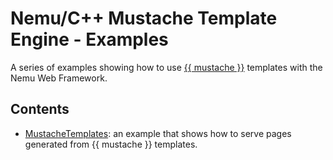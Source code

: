 # Nemu/C++ Mustache Template Engine - Examples

A series of examples showing how to use [{{ mustache }}](https://mustache.github.io/) templates with the Nemu Web Framework.

## Contents

- [MustacheTemplates](mustache-templates): an example that shows how to serve pages generated from {{ mustache }} templates.
